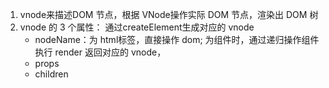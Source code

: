 1. vnode来描述DOM 节点，根据 VNode操作实际 DOM 节点，渲染出 DOM 树
2. vnode 的 3 个属性： 通过createElement生成对应的 vnode
   - nodeName：为 html标签，直接操作 dom; 为组件时，通过递归操作组件执行 render 返回对应的 vnode，
   - props
   - children
